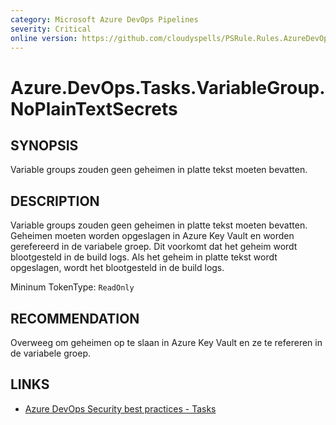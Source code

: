 ```yaml
---
category: Microsoft Azure DevOps Pipelines
severity: Critical
online version: https://github.com/cloudyspells/PSRule.Rules.AzureDevOps/blob/main/src/PSRule.Rules.AzureDevOps/nl/Azure.DevOps.Tasks.VariableGroup.NoPlainTextSecrets.md
---
```


# Azure.DevOps.Tasks.VariableGroup.NoPlainTextSecrets

## SYNOPSIS

Variable groups zouden geen geheimen in platte tekst moeten bevatten.

## DESCRIPTION

Variable groups zouden geen geheimen in platte tekst moeten bevatten. Geheimen moeten
worden opgeslagen in Azure Key Vault en worden gerefereerd in de variabele groep. Dit
voorkomt dat het geheim wordt blootgesteld in de build logs. Als het geheim in platte
tekst wordt opgeslagen, wordt het blootgesteld in de build logs.

Mininum TokenType: `ReadOnly`

## RECOMMENDATION

Overweeg om geheimen op te slaan in Azure Key Vault en ze te refereren in de variabele
groep.

## LINKS

- [Azure DevOps Security best practices - Tasks](https://learn.microsoft.com/nl-nl/azure/devops/organizations/security/security-best-practices?view=azure-devops#tasks)
